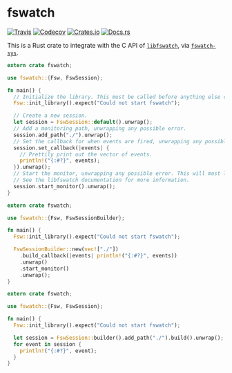 # fswatch
[![Travis](https://img.shields.io/travis/jkcclemens/fswatch.svg)](https://travis-ci.org/jkcclemens/fswatch)
[![Codecov](https://img.shields.io/codecov/c/github/jkcclemens/fswatch.svg)](https://codecov.io/gh/jkcclemens/fswatch)
[![Crates.io](https://img.shields.io/crates/v/fswatch.svg)](https://crates.io/crates/fswatch)
[![Docs.rs](https://img.shields.io/badge/docs-auto-blue.svg)](https://docs.rs/crate/fswatch)

This is a Rust crate to integrate with the C API of
[`libfswatch`](https://github.com/emcrisostomo/fswatch), via
[`fswatch-sys`](https://github.com/jkcclemens/fswatch-sys).

```rust
extern crate fswatch;

use fswatch::{Fsw, FswSession};

fn main() {
  // Initialize the library. This must be called before anything else can be done.
  Fsw::init_library().expect("Could not start fswatch");

  // Create a new session.
  let session = FswSession::default().unwrap();
  // Add a monitoring path, unwrapping any possible error.
  session.add_path("./").unwrap();
  // Set the callback for when events are fired, unwrapping any possible error.
  session.set_callback(|events| {
    // Prettily print out the vector of events.
    println!("{:#?}", events);
  }).unwrap();
  // Start the monitor, unwrapping any possible error. This will most likely be a blocking call.
  // See the libfswatch documentation for more information.
  session.start_monitor().unwrap();
}
```

```rust
extern crate fswatch;

use fswatch::{Fsw, FswSessionBuilder};

fn main() {
  Fsw::init_library().expect("Could not start fswatch");

  FswSessionBuilder::new(vec!["./"])
    .build_callback(|events| println!("{:#?}", events))
    .unwrap()
    .start_monitor()
    .unwrap();
}
```

```rust
extern crate fswatch;

use fswatch::{Fsw, FswSession};

fn main() {
  Fsw::init_library().expect("Could not start fswatch");

  let session = FswSession::builder().add_path("./").build().unwrap();
  for event in session {
    println!("{:#?}", event);
  }
}
```
